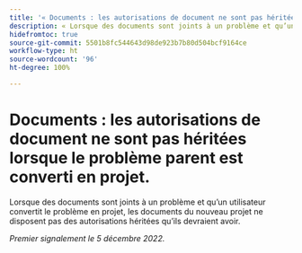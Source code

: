 ```yaml
---
title: '« Documents : les autorisations de document ne sont pas héritées lorsque leur problème parent est converti en projet »'
description: « Lorsque des documents sont joints à un problème et qu’un utilisateur convertit le problème en projet, les documents du nouveau projet ne disposent pas des autorisations héritées qu’ils devraient avoir. »
hidefromtoc: true
source-git-commit: 5501b8fc544643d98de923b7b80d504bcf9164ce
workflow-type: ht
source-wordcount: '96'
ht-degree: 100%

---
```



# Documents : les autorisations de document ne sont pas héritées lorsque le problème parent est converti en projet.

<!--This issue is on both WF and WFP TOCs-->

Lorsque des documents sont joints à un problème et qu’un utilisateur convertit le problème en projet, les documents du nouveau projet ne disposent pas des autorisations héritées qu’ils devraient avoir.

_Premier signalement le 5 décembre 2022._

